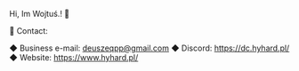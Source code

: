 Hi, Im Wojtuś.! 👋

💬 Contact:

  ◆ Business e-mail: deuszeqpp@gmail.com 
  ◆ Discord: https://dc.hyhard.pl/ 
  ◆ Website: https://www.hyhard.pl/ 

